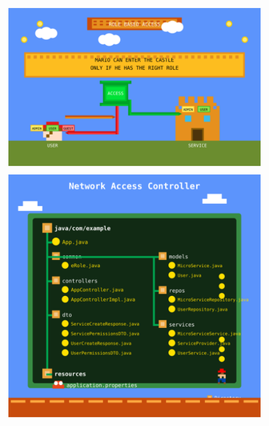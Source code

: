 ![Network Access Controller](mario_rbac_pixel_art.svg)


![Network Access Controller](network_access_controller_mario.svg
)
